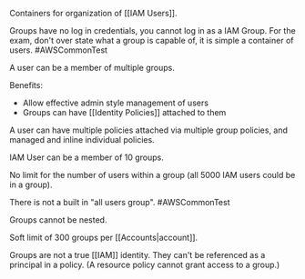 Containers for organization of [[IAM Users]].

Groups have no log in credentials, you cannot log in as a IAM Group. For the exam, don't over state what a group is capable of, it is simple a container of users. #AWSCommonTest 

A user can be a member of multiple groups.

Benefits:
- Allow effective admin style management of users
- Groups can have [[Identity Policies]] attached to them

A user can have multiple policies attached via multiple group policies, and managed and inline individual policies.

IAM User can be a member of 10 groups.

No limit for the number of users within a group (all 5000 IAM users could be in a group).

There is not a built in "all users group". #AWSCommonTest

Groups cannot be nested.

Soft limit of 300 groups per [[Accounts|account]].

Groups are not a true [[IAM]] identity. They can't be referenced as a principal in a policy. (A resource policy cannot grant access to a group.)

